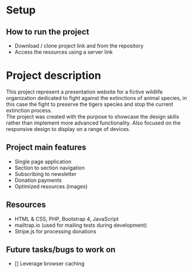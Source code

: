 
# Setup

## How to run the project

- Download / clone project link and from the repository
- Access the resources using a server link

# Project description

This project represent a presentation website for a fictive wildlife organization dedicated to fight against the extinctions of animal species, in this case the fight to preserve the tigers species and stop the current extinction process. <br />
The project was created with the purpose to showcase the design skills rather than implement more advanced functionality. Also focused on the responsive design to display on a range of devices. <br />


## Project main features

- Single page application
- Section to section navigation
- Subscribing to newsletter
- Donation payments
- Optimized resources (images)


## Resources

- HTML & CSS, PHP, Bootstrap 4, JavaScript
- mailtrap.io (used for mailing tests during development)
- Stripe.js for processing donations

## Future tasks/bugs to work on

- [] Leverage browser caching
